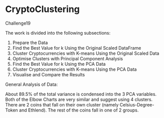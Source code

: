 # CryptoClustering
Challenge19

The work is divided into the following subsections:

1. Prepare the Data
2. Find the Best Value for k Using the Original Scaled DataFrame
3. Cluster Cryptocurrencies with K-means Using the Original Scaled Data
4. Optimise Clusters with Principal Component Analysis
5. Find the Best Value for k Using the PCA Data
6. Cluster Cryptocurrencies with K-means Using the PCA Data
7. Visualise and Compare the Results

General Analysis of Data: 

About 89.5% of the total variance is condensed into the 3 PCA variables. 
Both of the Elbow Charts are very similar and suggest using 4 clusters. 
There are 2 coins that fall on their own cluster (namely Celsius-Degree-Token and Ethlend). The rest of the coins fall in one of 2 groups.
